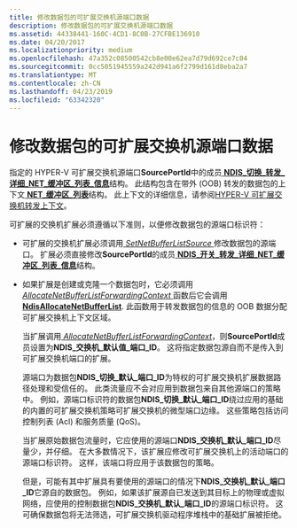 ```yaml
---
title: 修改数据包的可扩展交换机源端口数据
description: 修改数据包的可扩展交换机源端口数据
ms.assetid: 44338441-160C-4CD1-8C0B-27CFBE136910
ms.date: 04/20/2017
ms.localizationpriority: medium
ms.openlocfilehash: 47a352c08500542cb8e00e62ea7d79d692ce7c04
ms.sourcegitcommit: 0cc5051945559a242d941a6f2799d161d8eba2a7
ms.translationtype: MT
ms.contentlocale: zh-CN
ms.lasthandoff: 04/23/2019
ms.locfileid: "63342320"
---
```

# <a name="modifying-a-packets-extensible-switch-source-port-data"></a>修改数据包的可扩展交换机源端口数据


指定的 HYPER-V 可扩展交换机源端口**SourcePortId**中的成员[ **NDIS\_切换\_转发\_详细\_NET\_缓冲区\_列表\_信息**](https://msdn.microsoft.com/library/windows/hardware/hh598211)结构。 此结构包含在带外 (OOB) 转发的数据包的上下文[ **NET\_缓冲区\_列表**](https://msdn.microsoft.com/library/windows/hardware/ff568388)结构。 此上下文的详细信息，请参阅[HYPER-V 可扩展交换机转发上下文](hyper-v-extensible-switch-forwarding-context.md)。

可扩展的交换机扩展必须遵循以下准则，以便修改数据包的源端口标识符：

-   可扩展的交换机扩展必须调用[ *SetNetBufferListSource* ](https://msdn.microsoft.com/library/windows/hardware/hh598300)修改数据包的源端口。 扩展必须直接修改**SourcePortId**的成员[ **NDIS\_开关\_转发\_详细\_NET\_缓冲区\_列表\_信息**](https://msdn.microsoft.com/library/windows/hardware/hh598211)结构。

-   如果扩展是创建或克隆一个数据包时，它必须调用[ *AllocateNetBufferListForwardingContext* ](https://msdn.microsoft.com/library/windows/hardware/hh598134)函数后它会调用[ **NdisAllocateNetBufferList**](https://msdn.microsoft.com/library/windows/hardware/ff561609). 此函数用于转发数据包的信息的 OOB 数据分配可扩展交换机上下文区域。

    当扩展调用[ *AllocateNetBufferListForwardingContext*](https://msdn.microsoft.com/library/windows/hardware/hh598134)，则**SourcePortId**成员设置为**NDIS\_交换机\_默认值\_端口\_ID**。 这将指定数据包源自而不是传入到可扩展交换机端口的扩展。

    源端口为数据包**NDIS\_切换\_默认\_端口\_ID**为特权的可扩展交换机扩展数据路径处理和受信任的。 此类流量应不会对应用到数据包来自其他源端口的策略中。 例如，源端口标识符的数据包**NDIS\_切换\_默认\_端口\_ID**绕过应用的基础的内置的可扩展交换机策略可扩展交换机的微型端口边缘。 这些策略包括访问控制列表 (Acl) 和服务质量 (QoS)。

    当扩展原始数据包流量时，它应使用的源端口**NDIS\_交换机\_默认\_端口\_ID**尽量少，并仔细。 在大多数情况下，该扩展应修改可扩展交换机上的活动端口的源端口标识符。 这样，该端口将应用于该数据包的策略。

    但是，可能有其中扩展具有要使用的源端口的情况下**NDIS\_交换机\_默认\_端口\_ID**它源自的数据包。 例如，如果该扩展源自已发送到其目标上的物理或虚拟网络，应使用的控制数据包**NDIS\_交换机\_默认\_端口\_ID**的源端口标识符。 这可确保数据包将无法筛选，可扩展交换机驱动程序堆栈中的基础扩展被拒绝。

 

 





